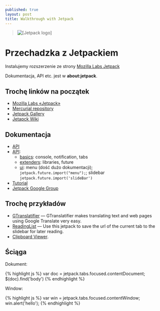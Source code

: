 ```yaml
---
published: true
layout: post
title: Walkthrough with Jetpack
---
```


<blockquote>
<img src="../../../../images/jetpack-logo.png" alt="[Jetpack logo]" />
</blockquote>

# Przechadzka z Jetpackiem

Instalujemy rozszerzenie ze strony 
[Mozilla Labs Jetpack](https://jetpack.mozillalabs.com/)

Dokumentacja, API etc. jest w **about:jetpack**.


## Trochę linków na początek

* [Mozilla Labs «Jetpack»](https://mozillalabs.com/jetpack/)
* [Mercurial repository](http://hg.mozilla.org/labs/jetpack/)
* [Jetpack Gallery](http://jetpackgallery.mozillalabs.com/)
* [Jetapck Wiki](https://wiki.mozilla.org/Labs/Jetpack/)


## Dokumentacja

* [API](https://wiki.mozilla.org/Labs/Jetpack/API)
* [API](https://developer.mozilla.org/en/Jetpack):
   - [basics](https://developer.mozilla.org/en/Jetpack/Basics): 
   console, notification, tabs
   - [extenders](https://developer.mozilla.org/en/Jetpack/Extenders):
   libraries, future
   - [ui](https://developer.mozilla.org/en/Jetpack/UI/Menu):
   menu (dość dużo dokumentacji); `jetpack.future.import("menu");`;
   slidebar `jetpack.future.import('slideBar')`
* [Tutorial](https://jetpack.mozillalabs.com/tutorial.html)
* [Jetpack Google Group](http://groups.google.com/group/mozilla-labs-jetpack)

## Trochę przykładów

* [GTranslatifier](http://jetpackgallery.mozillalabs.com/jetpacks/57) —
  GTranslatifier makes translating text and web pages using 
  Google Translate very easy.
* [ReadingList](http://jetpackgallery.mozillalabs.com/jetpacks/150) —
  Use this jetpack to save the url of the current tab to 
  the slidebar for later reading.
* [Clipboard Viewer](http://jetpackgallery.mozillalabs.com/jetpacks/148).


## Ściąga

Dokument:

{% highlight js %}
var doc = jetpack.tabs.focused.contentDocument;
$(doc).find('body')
{% endhighlight %}

Window:

{% highlight js %}
var win = jetpack.tabs.focused.contentWindow;
win.alert('hello');
{% endhighlight %}


